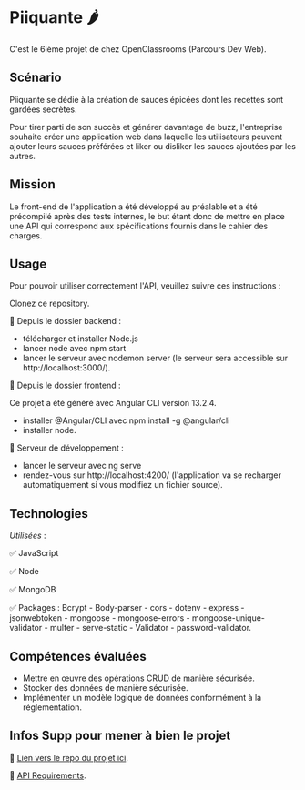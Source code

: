 
# Piiquante 🌶️

C'est le 6ième projet de chez OpenClassrooms (Parcours Dev Web).

## Scénario

Piiquante se dédie à la création de sauces épicées dont les recettes sont gardées secrètes. 

Pour tirer parti de son succès et générer davantage de buzz, l'entreprise souhaite créer une application web dans laquelle les utilisateurs peuvent ajouter leurs sauces préférées et liker ou disliker les sauces ajoutées par les autres.


##  Mission

Le front-end de l'application a été développé au préalable et a été précompilé après des tests internes, le but étant donc de mettre en place une API qui correspond aux spécifications fournis dans le cahier des charges.



## Usage
Pour pouvoir utiliser correctement l'API, veuillez suivre ces instructions :

Clonez ce repository.

🔶 Depuis le dossier backend : 
- télécharger et installer Node.js
- lancer node avec npm start
- lancer le serveur avec nodemon server (le serveur sera accessible sur http://localhost:3000/).


🔸 Depuis le dossier frontend : 

Ce projet a été généré avec Angular CLI version 13.2.4.
- installer @Angular/CLI avec npm install -g @angular/cli
- installer node.

🔸 Serveur de développement :
- lancer le serveur avec ng serve
- rendez-vous sur http://localhost:4200/ (l'application va se recharger automatiquement si vous modifiez un fichier source).

## Technologies
*Utilisées* :

✅ JavaScript

✅ Node

✅ MongoDB

✅ Packages : Bcrypt - Body-parser - cors - dotenv - express - jsonwebtoken - mongoose - mongoose-errors - mongoose-unique-validator - multer - serve-static -  Validator - password-validator.



## Compétences évaluées
- Mettre en œuvre des opérations CRUD de manière sécurisée.
- Stocker des données de manière sécurisée.
- Implémenter un modèle logique de données conformément à la réglementation.
## Infos Supp pour mener à bien le projet
📌 [Lien vers le repo du projet ici](https://github.com/OpenClassrooms-Student-Center/Web-Developer-P6).

📌 [API Requirements](https://s3.eu-west-1.amazonaws.com/course.oc-static.com/projects/DWJ_FR_P6/Requirements_DW_P6.pdf).

